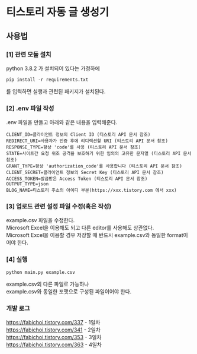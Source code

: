 # 티스토리 자동 글 생성기

## 사용법

### [1] 관련 모듈 설치
python 3.8.2 가 설치되어 있다는 가정하에
```
pip install -r requirements.txt
```
를 입력하면 실행과 관련된 패키지가 설치된다. 

### [2] .env 파일 작성
.env 파일을 만들고 아래와 같은 내용을 입력해준다.
```
CLIENT_ID=클라이언트 정보의 Client ID (티스토리 API 문서 참조) 
REDIRECT_URI=사용자가 인증 후에 리디렉션할 URI (티스토리 API 문서 참조)
RESPONSE_TYPE=항상 'code'를 사용 (티스토리 API 문서 참조)
STATE=사이트간 요청 위조 공격을 보호하기 위한 임의의 고유한 문자열 (티스토리 API 문서 참조)
GRANT_TYPE=항상 'authorization_code'를 사용합니다 (티스토리 API 문서 참조)
CLIENT_SECRET=클라이언트 정보의 Secret Key (티스토리 API 문서 참조)
ACCESS_TOKEN=발급받은 Access Token (티스토리 API 문서 참조)
OUTPUT_TYPE=json
BLOG_NAME=티스토리 주소의 아이디 부분(https://xxx.tistory.com 에서 xxx)
```

### [3] 업로드 관련 설정 파일 수정(혹은 작성)
example.csv 파일을 수정한다. <br/>
Microsoft Excel을 이용해도 되고 다른 editor를 사용해도 상관없다. </br>
Microsoft Excel을 이용할 경우 저장할 때 반드시 example.csv와 동일한 format이어야 한다.

### [4] 실행
```
python main.py example.csv
```
example.csv외 다른 파일로 가능하나<br/>
example.csv와 동일한 포맷으로 구성된 파일이어야 한다.

### 개발 로그
https://fabichoi.tistory.com/337 - 1일차 <br/>
https://fabichoi.tistory.com/341 - 2일차 <br/>
https://fabichoi.tistory.com/353 - 3일차 <br/>
https://fabichoi.tistory.com/363 - 4일차 <br/>
